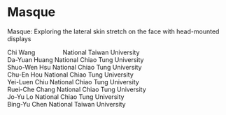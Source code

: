 # Masque
Masque: Exploring the lateral skin stretch on the face with head-mounted displays

Chi Wang&nbsp;&nbsp;&nbsp;&nbsp;&nbsp;&nbsp;&nbsp;&nbsp;&nbsp;&nbsp;&nbsp;&nbsp;&nbsp;&nbsp;&nbsp;&nbsp;National Taiwan University </br>
Da-Yuan Huang         National Chiao Tung University </br>
Shuo-Wen Hsu          National Chiao Tung University</br>
Chu-En Hou            National Chiao Tung University</br>
Yei-Luen Chiu         National Chiao Tung University</br>
Ruei-Che Chang        National Chiao Tung University</br>
Jo-Yu Lo              National Chiao Tung University</br>
Bing-Yu Chen          National Taiwan University</br>
 
